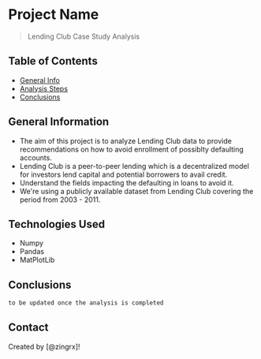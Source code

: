 # Project Name
> Lending Club Case Study Analysis


## Table of Contents
* [General Info](#general-information)
* [Analysis Steps](#technologies-used)
* [Conclusions](#conclusions)

## General Information
- The aim of this project is to analyze Lending Club data to provide recommendations on how to avoid enrollment of possiblty defaulting accounts.
- Lending Club is a peer-to-peer lending which is a decentralized model for investors lend capital and potential borrowers to avail credit.
- Understand the fields impacting the defaulting in loans to avoid it.
- We're using a publicly available dataset from Lending Club covering the period from 2003 - 2011.


## Technologies Used
- Numpy
- Pandas
- MatPlotLib


## Conclusions
```bash
to be updated once the analysis is completed
```

## Contact
Created by [@zingrx]!
